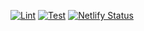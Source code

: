 [![Lint](https://github.com/r-priyam/warstars-frontend/actions/workflows/lint.yml/badge.svg)](https://github.com/r-priyam/warstars-frontend/actions/workflows/lint.yml)
[![Test](https://github.com/r-priyam/warstars-frontend/actions/workflows/buildTest.yml/badge.svg)](https://github.com/r-priyam/warstars-frontend/actions/workflows/buildTest.yml)
[![Netlify Status](https://api.netlify.com/api/v1/badges/51b4a10d-d36c-4dd3-8e25-1e1082fa1071/deploy-status)](https://app.netlify.com/sites/warstars/deploys)
